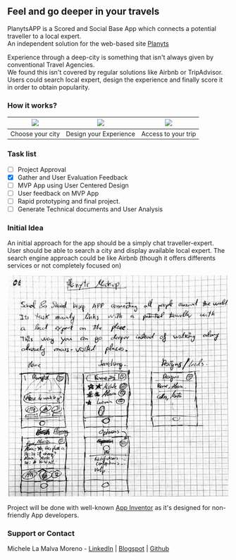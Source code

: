 ## Feel and go deeper in your travels

PlanytsAPP is a Scored and Social Base App which connects a potential traveller to a local expert.  
An independent solution for the web-based site [Planyts](http://www.planyts.com/)

Experience through a deep-city is something that isn't always given by conventional Travel Agencies.  
We found this isn't covered by regular solutions like Airbnb or TripAdvisor.  
Users could search local expert, design the experience and finally score it in order to obtain popularity.  


### How it works?

| <img src="https://fast-wave-43306.herokuapp.com/img/how-it-works/city1.svg" width="150"> | <img src="https://fast-wave-43306.herokuapp.com/img/how-it-works/designer1.svg" width="150"> | <img src="https://fast-wave-43306.herokuapp.com/img/how-it-works/envio.svg" width="150">
| -------------------------- | -------------------------- | -------------------------- |
|      Choose your city      |   Design your Experience   |    Access to your trip     |

### Task list

* [ ] Project Approval
* [x] Gather and User Evaluation Feedback
* [ ] MVP App using User Centered Design
* [ ] User feedback on MVP App
* [ ] Rapid prototyping and final project.
* [ ] Generate Technical documents and User Analysis

### Initial Idea

An initial approach for the app should be a simply chat traveller-expert. User should be able to search a city and display available local expert. The search engine approach could be like Airbnb (though it offers differents services or not completely focused on)

<center><img src="https://raw.githubusercontent.com/Mickyleitor/PlanytsAPP/master/docs/FirstMockup.png" width="500"></center>

Project will be done with well-known [App Inventor](http://appinventor.mit.edu) as it's designed for non-friendly App developers.

### Support or Contact

Michele La Malva Moreno - [LinkedIn](https://www.linkedin.com/in/michele-la-malva-moreno/) | [Blogspot](https://mickysim.blogspot.com/) | [Github](https://github.com/Mickyleitor)
